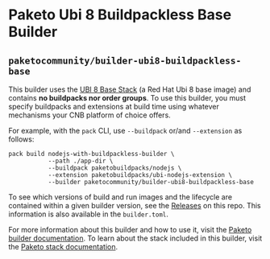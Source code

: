 # Paketo Ubi 8 Buildpackless Base Builder

## `paketocommunity/builder-ubi8-buildpackless-base`

This builder uses the [UBI 8 Base Stack](https://github.com/paketo-buildpacks/ubi8-base-stack) (a Red Hat Ubi 8 base image) and contains **no buildpacks nor order groups**.
To use this builder, you must specify buildpacks and extensions at build time using whatever mechanisms your CNB platform of choice offers.

For example, with the `pack` CLI, use `--buildpack` or/and `--extension` as follows:

```
pack build nodejs-with-buildpackless-builder \
           --path ./app-dir \
           --buildpack paketobuildpacks/nodejs \
           --extension paketobuildpacks/ubi-nodejs-extension \
           --builder paketocommunity/builder-ubi8-buildpackless-base
```

To see which versions of build and run images and the lifecycle are contained within a given builder version, see the [Releases](https://github.com/paketo-community/builder-ubi8-buildpackless-base/releases) on this repo. This information is also available in the `builder.toml`.

For more information about this builder and how to use it, visit the [Paketo builder documentation](https://paketo.io/docs/builders/).
To learn about the stack included in this builder, visit the [Paketo stack documentation](https://paketo.io/docs/stacks/).
